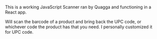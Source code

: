 This is a working JavaScript Scanner ran by Quagga and functioning in a React app.

Will scan the barcode of a product and bring back the UPC code, or whichever code the product has that you need.
I personally customized it for UPC code. 
